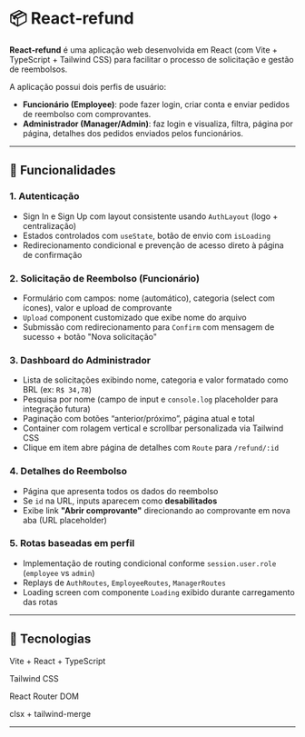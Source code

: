 # 📦 React‑refund

**React‑refund** é uma aplicação web desenvolvida em React (com Vite + TypeScript + Tailwind CSS) para facilitar o processo de solicitação e gestão de reembolsos.

A aplicação possui dois perfis de usuário:

- **Funcionário (Employee)**: pode fazer login, criar conta e enviar pedidos de reembolso com comprovantes.
- **Administrador (Manager/Admin)**: faz login e visualiza, filtra, página por página, detalhes dos pedidos enviados pelos funcionários.

---

## 🚀 Funcionalidades

### 1. Autenticação
- Sign In e Sign Up com layout consistente usando `AuthLayout` (logo + centralização)
- Estados controlados com `useState`, botão de envio com `isLoading`
- Redirecionamento condicional e prevenção de acesso direto à página de confirmação

### 2. Solicitação de Reembolso (Funcionário)
- Formulário com campos: nome (automático), categoria (select com ícones), valor e upload de comprovante
- `Upload` component customizado que exibe nome do arquivo
- Submissão com redirecionamento para `Confirm` com mensagem de sucesso + botão "Nova solicitação"

### 3. Dashboard do Administrador
- Lista de solicitações exibindo nome, categoria e valor formatado como BRL (ex: `R$ 34,78`)
- Pesquisa por nome (campo de input e `console.log` placeholder para integração futura)
- Paginação com botões “anterior/próximo”, página atual e total
- Container com rolagem vertical e scrollbar personalizada via Tailwind CSS
- Clique em item abre página de detalhes com `Route` para `/refund/:id`

### 4. Detalhes do Reembolso
- Página que apresenta todos os dados do reembolso
- Se `id` na URL, inputs aparecem como **desabilitados**
- Exibe link **"Abrir comprovante"** direcionando ao comprovante em nova aba (URL placeholder)

### 5. Rotas baseadas em perfil
- Implementação de routing condicional conforme `session.user.role` (`employee` vs `admin`)
- Replays de `AuthRoutes`, `EmployeeRoutes`, `ManagerRoutes`
- Loading screen com componente `Loading` exibido durante carregamento das rotas


---

## 🧩 Tecnologias
Vite + React + TypeScript

Tailwind CSS

React Router DOM

clsx + tailwind-merge

---

